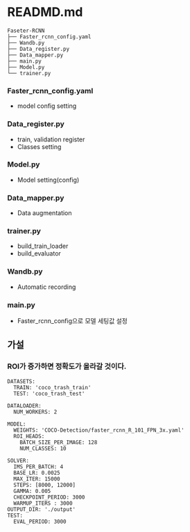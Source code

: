 # READMD.md

```aiignore
Faseter-RCNN
├── Faster_rcnn_config.yaml
├── Wandb.py
├── Data_register.py
├── Data_mapper.py
├── main.py
├── Model.py
└── trainer.py
```

### Faster_rcnn_config.yaml
- model config setting

### Data_register.py
- train, validation register
- Classes setting

### Model.py
- Model setting(config)

### Data_mapper.py
-  Data augmentation

### trainer.py
-  build_train_loader
-  build_evaluator

### Wandb.py
- Automatic recording

### main.py
- Faster_rcnn_config으로 모델 세팅값 설정




## 가설

### ROI가 증가하면 정확도가 올라갈 것이다.
```aiignore
DATASETS:
  TRAIN: 'coco_trash_train'
  TEST: 'coco_trash_test'

DATALOADER:
  NUM_WORKERS: 2

MODEL:
  WEIGHTS: 'COCO-Detection/faster_rcnn_R_101_FPN_3x.yaml'
  ROI_HEADS:
    BATCH_SIZE_PER_IMAGE: 128
    NUM_CLASSES: 10

SOLVER:
  IMS_PER_BATCH: 4
  BASE_LR: 0.0025
  MAX_ITER: 15000
  STEPS: [8000, 12000]
  GAMMA: 0.005
  CHECKPOINT_PERIOD: 3000
  WARMUP_ITERS : 3000
OUTPUT_DIR: './output'
TEST:
  EVAL_PERIOD: 3000
```